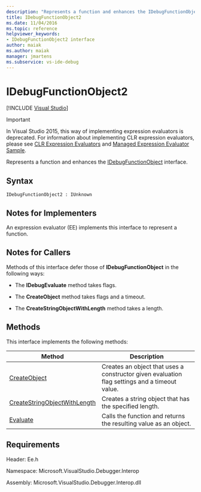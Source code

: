 ```yaml
---
description: "Represents a function and enhances the IDebugFunctionObject interface."
title: IDebugFunctionObject2
ms.date: 11/04/2016
ms.topic: reference
helpviewer_keywords:
- IDebugFunctionObject2 interface
author: maiak
ms.author: maiak
manager: jmartens
ms.subservice: vs-ide-debug
---
```

# IDebugFunctionObject2

 [!INCLUDE [Visual Studio](~/includes/applies-to-version/vs-windows-only.md)]
> [!IMPORTANT]
> In Visual Studio 2015, this way of implementing expression evaluators is deprecated. For information about implementing CLR expression evaluators, please see [CLR Expression Evaluators](https://github.com/Microsoft/ConcordExtensibilitySamples/wiki/CLR-Expression-Evaluators) and [Managed Expression Evaluator Sample](https://github.com/Microsoft/ConcordExtensibilitySamples/wiki/Managed-Expression-Evaluator-Sample).

 Represents a function and enhances the [IDebugFunctionObject](../../../extensibility/debugger/reference/idebugfunctionobject.md) interface.

## Syntax

```
IDebugFunctionObject2 : IUnknown
```

## Notes for Implementers
 An expression evaluator (EE) implements this interface to represent a function.

## Notes for Callers
 Methods of this interface defer those of **IDebugFunctionObject** in the following ways:

- The **IDebugEvaluate** method takes flags.

- The **CreateObject** method takes flags and a timeout.

- The **CreateStringObjectWithLength** method takes a length.

## Methods
 This interface implements the following methods:

|Method|Description|
|------------|-----------------|
|[CreateObject](../../../extensibility/debugger/reference/idebugfunctionobject2-createobject.md)|Creates an object that uses a constructor given evaluation flag settings and a timeout value.|
|[CreateStringObjectWithLength](../../../extensibility/debugger/reference/idebugfunctionobject2-createstringobjectwithlength.md)|Creates a string object that has the specified length.|
|[Evaluate](../../../extensibility/debugger/reference/idebugfunctionobject2-evaluate.md)|Calls the function and returns the resulting value as an object.|

## Requirements
 Header: Ee.h

 Namespace: Microsoft.VisualStudio.Debugger.Interop

 Assembly: Microsoft.VisualStudio.Debugger.Interop.dll
